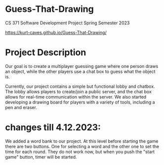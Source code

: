 # Guess-That-Drawing
CS 371 Software Development Project Spring Semester 2023

https://kurt-caves.github.io/Guess-That-Drawing/

# Project Description
Our goal is to create a multiplayer guessing game where one person draws an object, while the other players use a chat box to guess what the object is.

Currently, our project contains a simple but functional lobby and chatbox. The lobby allows players to create/join a public server, and the chat box allows for real-time communication within the server. We also started developing a drawing board for players with a variety of tools, including a pen and eraser.

# changes till 4.12.2023:
We added a word bank to our project. At this level before starting the game there are two buttons. One for selecting a word and the other one to set the time for each round. They do not work now, but when you push the "start game" button, timer will be started.
